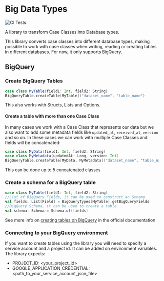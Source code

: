# Big Data Types
![CI Tests](https://github.com/data-tools/big-data-types/workflows/ci-tests/badge.svg
)


A library to transform Case Classes into Database types.

This library converts case classes into different database types, making possible to work with case classes when writing,
 reading or creating tables in different databases. For now, it only supports BigQuery.
 
## BigQuery

### Create BigQuery Tables

```scala
case class MyTable(field1: Int, field2: String)
BigQueryTable.createTable[MyTable]("dataset_name", "table_name")
```
This also works with Structs, Lists and Options.

#### Create a table with more than one Case Class
In many cases we work with a Case Class that represents our data but we also want to add 
some metadata fields like `updated_at`, `received_at`, `version` and so on.
In these cases we can work with multiple Case Classes and fields will be concatenated:

```scala
case class MyData(field1: Int, field2: String)
case class MyMetadata(updatedAt: Long, version: Int)
BigQueryTable.createTable[MyData, MyMetadata]("dataset_name", "table_name")
```
This can be done up to 5 concatenated classes


### Create a schema for a BigQuery table
```scala
case class MyTable(field1: Int, field2: String)
//List of BigQuery Fields, it can be used to construct an Schema
val fields: List[Field] = BigQueryTypes[MyTable].getBigQueryFields
//BigQuery Schema, it can be used to create a table
val schema: Schema = Schema.of(fields)
```
See more info on [creating tables on BigQuery](https://cloud.google.com/bigquery/docs/tables#java) in the official documentation

### Connecting to your BigQuery environment
If you want to create tables using the library you will need to specify a service account and a project id.
It can be added on environment variables. The library expects:
- PROJECT_ID: <your_project_id>
- GOOGLE_APPLICATION_CREDENTIAL: <path_to_your_service_account_json_file>

